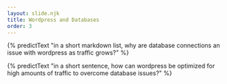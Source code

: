 ```yaml
---
layout: slide.njk
title: Wordpress and Databases
order: 3
---
```


{% predictText "in a short markdown list, why are database connections an issue with wordpress as traffic grows?" %}

{% predictText "in a short sentence, how can wordpress be optimized for high amounts of traffic to overcome database issues?" %}
